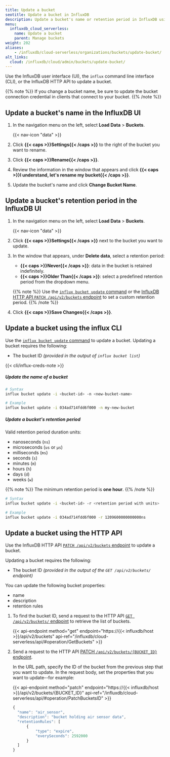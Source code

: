 ```yaml
---
title: Update a bucket
seotitle: Update a bucket in InfluxDB
description: Update a bucket's name or retention period in InfluxDB using the InfluxDB UI or the influx CLI.
menu:
  influxdb_cloud_serverless:
    name: Update a bucket
    parent: Manage buckets
weight: 202
aliases:
    - /influxdb/cloud-serverless/organizations/buckets/update-bucket/
alt_links:
  cloud: /influxdb/cloud/admin/buckets/update-bucket/
---
```


Use the InfluxDB user interface (UI), the `influx` command line interface (CLI),
or the InfluxDB HTTP API to update a bucket.

{{% note %}}
If you change a bucket name, be sure to update the bucket connection credential
in clients that connect to your bucket.
{{% /note %}}

## Update a bucket's name in the InfluxDB UI

1. In the navigation menu on the left, select **Load Data** > **Buckets**.

    {{< nav-icon "data" >}}

2. Click **{{< caps >}}Settings{{< /caps >}}** to the right of the bucket you want to rename.
3. Click **{{< caps >}}Rename{{< /caps >}}**.
3. Review the information in the window that appears and click **{{< caps >}}I understand, let's rename my bucket{{< /caps >}}**.
4. Update the bucket's name and click **Change Bucket Name**.

## Update a bucket's retention period in the InfluxDB UI

1. In the navigation menu on the left, select **Load Data** > **Buckets**.

    {{< nav-icon "data" >}}

2. Click **{{< caps >}}Settings{{< /caps >}}** next to the bucket you want to update.
3. In the window that appears, under **Delete data**, select a retention period:

    - **{{< caps >}}Never{{< /caps >}}**: data in the bucket is retained indefinitely.
    - **{{< caps >}}Older Than{{< /caps >}}**: select a predefined retention period from the dropdown menu.

    {{% note %}}
Use the [`influx bucket update` command](#update-a-buckets-retention-period)
or the [InfluxDB HTTP API `PATCH /api/v2/buckets` endpoint](/influxdb/cloud-serverless/api/#operation/PatchBucketsID) to set a custom retention period.
    {{% /note %}}
5. Click **{{< caps >}}Save Changes{{< /caps >}}**.

## Update a bucket using the influx CLI

Use the [`influx bucket update` command](/influxdb/cloud-serverless/reference/cli/influx/bucket/update)
to update a bucket.
Updating a bucket requires the following:

- The bucket ID _(provided in the output of `influx bucket list`)_

{{< cli/influx-creds-note >}}

##### Update the name of a bucket

```sh
# Syntax
influx bucket update -i <bucket-id> -n <new-bucket-name>

# Example
influx bucket update -i 034ad714fdd6f000 -n my-new-bucket
```

##### Update a bucket's retention period

Valid retention period duration units:

- nanoseconds (`ns`)
- microseconds (`us` or `µs`)
- milliseconds (`ms`)
- seconds (`s`)
- minutes (`m`)
- hours (`h`)
- days (`d`)
- weeks (`w`)

{{% note %}}
The minimum retention period is **one hour**.
{{% /note %}}

```sh
# Syntax
influx bucket update -i <bucket-id> -r <retention period with units>

# Example
influx bucket update -i 034ad714fdd6f000 -r 1209600000000000ns
```

## Update a bucket using the HTTP API

Use the InfluxDB HTTP API [`PATCH /api/v2/buckets` endpoint](/influxdb/cloud-serverless/api/#operation/PatchBucketsID)
to update a bucket.

Updating a bucket requires the following:

- The bucket ID _(provided in the output of the `GET /api/v2/buckets/` endpoint)_

You can update the following bucket properties:
- name
- description
- retention rules

1. To find the bucket ID, send a request to the HTTP API [`GET /api/v2/buckets/` endpoint](/influxdb/cloud-serverless/api/#operation/GetBuckets) to retrieve the list of buckets. <!-- @TODO: provide API auth note about tokens and read access to buckets -->

    {{< api-endpoint method="get" endpoint="https://{{< influxdb/host >}}/api/v2/buckets" api-ref="/influxdb/cloud-serverless/api/#operation/GetBuckets" >}}

2. Send a request to the HTTP API [PATCH `/api/v2/buckets/{BUCKET_ID}` endpoint](/influxdb/cloud-serverless/api/#operation/PatchBucketsID).

    In the URL path, specify the ID of the bucket from the previous step that you want to update.
    In the request body, set the properties that you want to update--for example:

    {{< api-endpoint method="patch" endpoint="https://{{< influxdb/host >}}/api/v2/buckets/{BUCKET_ID}" api-ref="/influxdb/cloud-serverless/api/#operation/PatchBucketsID" >}}

    ```js
    {
      "name": "air_sensor",
      "description": "bucket holding air sensor data",
      "retentionRules": [
          {
              "type": "expire",
              "everySeconds": 2592000
          }
      ]
    }
    ```
